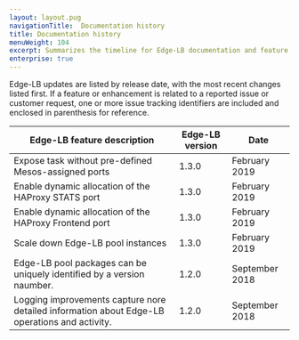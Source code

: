 ```yaml
---
layout: layout.pug
navigationTitle:  Documentation history
title: Documentation history
menuWeight: 104
excerpt: Summarizes the timeline for Edge-LB documentation and feature updates
enterprise: true
---
```


Edge-LB updates are listed by release date, with the most recent changes listed first. If a feature or enhancement is related to a reported issue or customer request, one or more issue tracking identifiers are included and enclosed in parenthesis for reference.

|<b> Edge-LB feature description</b> | <b>Edge-LB version</b> | <b>Date</b> |
|-------------------------------| ----------------- | ----------- |
Expose task without pre-defined Mesos-assigned ports | 1.3.0 | February 2019 |
Enable dynamic allocation of the HAProxy STATS port | 1.3.0 | February 2019 |
Enable dynamic allocation of the HAProxy Frontend port | 1.3.0 | February 2019 |
Scale down Edge-LB pool instances | 1.3.0 | February 2019 |
Edge-LB pool packages can be uniquely identified by a version naumber. | 1.2.0 | September 2018
Logging improvements capture nore detailed information about Edge-LB operations and activity. | 1.2.0 | September 2018

